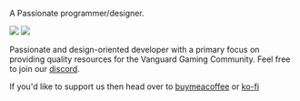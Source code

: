 A Passionate programmer/designer.

![](https://komarev.com/ghpvc/?username=rxnm&label=Views)
<a href="[https://discord.com/invite/Vgmmt3C"><img src="https://img.shields.io/discord/743038680771592192.svg?label=Discord%20Server:&logo=discord&color=5865F2"><br></a>

Passionate and design-oriented developer with a primary focus on providing quality resources for the Vanguard Gaming Community. Feel free to join our [discord](https://discord.com/invite/Vgmmt3C).

If you'd like to support us then head over to [buymeacoffee](https://www.buymeacoffee.com/VGNetwork) or [ko-fi](https://ko-fi.com/vgnetwork)

